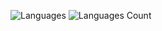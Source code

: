![Languages](https://img.shields.io/github/languages/top/nilsonsierota/nlwheatapp)
![Languages Count](https://img.shields.io/github/languages/count/nilsonsierota/nlwheatapp)
